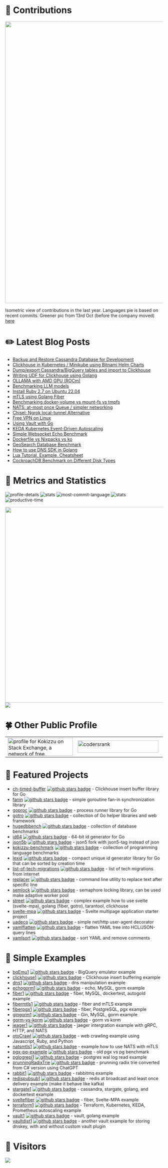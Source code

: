 # :sparkling_heart: Contributions

<a href="./profile-3d-contrib/profile-night-green.svg">
    <img width="900em" src="./profile-3d-contrib/profile-night-green.svg">
</a>

Isometric view of contributions in the last year. Languages pie is based on recent commits. Greener pic from 13rd Oct (before the company moved) [here](//raw.githubusercontent.com/kokizzu/kokizzu/1f9cb8e7c8c6c5712c22b13024a8296c5245f6e1/profile-3d-contrib/profile-night-green.svg)

# :pencil2: Latest Blog Posts

<!-- BLOG-POST-LIST:START -->
- [Backup and Restore Cassandra Database for Development](https://kokizzu.blogspot.com/2024/06/backup-and-restore-cassandra-database.html)
- [Clickhouse in Kubernetes / Minikube using Bitnami Helm Charts](https://kokizzu.blogspot.com/2024/03/clickhouse-in-kubernetes-minikube-using.html)
- [Dump/export Cassandra/BigQuery tables and import to Clickhouse](https://kokizzu.blogspot.com/2024/02/dump-cassandrabigquery-and-import-to.html)
- [Writing UDF for Clickhouse using Golang](https://kokizzu.blogspot.com/2024/02/writing-udf-for-clickhouse-using-golang.html)
- [OLLAMA with AMD GPU &lpar;ROCm&rpar;](https://kokizzu.blogspot.com/2024/01/ollama-with-amd-gpu-rocm.html)
- [Benchmarking LLM models](https://kokizzu.blogspot.com/2023/12/benchmarking-llm-models.html)
- [Install Ruby 2.7 on Ubuntu 22.04](https://kokizzu.blogspot.com/2023/11/install-ruby-27-on-ubuntu-2204.html)
- [mTLS using Golang Fiber](https://kokizzu.blogspot.com/2023/11/mlts-using-golang-fiber.html)
- [Benchmarking docker-volume vs mount-fs vs tmpfs](https://kokizzu.blogspot.com/2023/10/benchmarking-docker-volume-vs-mount-fs.html)
- [NATS: at-most once Queue / simpler networking](https://kokizzu.blogspot.com/2023/10/nats-at-most-once-queue-simpler.html)
- [Chisel: Ngrok local-tunnel Alternative](https://kokizzu.blogspot.com/2023/09/chisel-ngrok-local-tunnel-alternative.html)
- [Free VPN on Linux](https://kokizzu.blogspot.com/2023/08/free-vpn-on-linux.html)
- [Using Vault with Go](https://kokizzu.blogspot.com/2023/07/using-vault-with-go.html)
- [KEDA Kubernetes Event-Driven Autoscaling](https://kokizzu.blogspot.com/2023/07/keda-kubernetes-event-driven-autoscaling.html)
- [Simple Websocket Echo Benchmark](https://kokizzu.blogspot.com/2023/06/simple-websocket-echo-benchmark.html)
- [Dockerfile vs Nixpacks vs ko](https://kokizzu.blogspot.com/2023/05/dockerfile-vs-nixpacks.html)
- [GeoSearch Database Benchmark](https://kokizzu.blogspot.com/2023/04/geosearch-database-benchmark.html)
- [How to use DNS SDK in Golang](https://kokizzu.blogspot.com/2023/04/how-to-use-dns-sdk-in-golang.html)
- [Lua Tutorial, Example, Cheatsheet](https://kokizzu.blogspot.com/2023/02/lua-tutorial-example-cheatsheet.html)
- [CockroachDB Benchmark on Different Disk Types](https://kokizzu.blogspot.com/2022/12/cockroachdb-benchmark-on-different-disk.html)
<!-- BLOG-POST-LIST:END -->

# :dizzy: Metrics and Statistics

![profile-details](profile-summary-card-output/nord_dark/0-profile-details.svg)
![stats](profile-summary-card-output/nord_dark/1-repos-per-language.svg)
![most-commit-language](profile-summary-card-output/nord_dark/2-most-commit-language.svg)
![stats](profile-summary-card-output/nord_dark/3-stats.svg)
![productive-time](profile-summary-card-output/nord_dark/4-productive-time.svg)

<img width="625em" src="./github-metrics.svg" />
<img src="https://wakatime.com/share/@kokizzu/6dd07cd1-a350-4e55-9166-c0de2a126b7e.svg"></img>

# :four_leaf_clover: Other Public Profile

<table>
    <tr>
        <td>
<a href="https://stackexchange.com/users/1262084"><img src="https://stackexchange.com/users/flair/1262084.png" width="208" height="58" alt="profile for Kokizzu on Stack Exchange, a network of free, community-driven Q&amp;A sites" title="profile for Kokizzu on Stack Exchange, a network of free, community-driven Q&amp;A sites"></a>
        </td><td>
<a href="https://profile.codersrank.io/user/kokizzu"><img src="https://codersrank.io/wp-content/uploads/2019/11/cr-logo-horizontal-1.svg" alt="codersrank" width="258" height="39"></a>
        </td><td>
<a class="badge-base__link LI-simple-link" href="https://id.linkedin.com/in/kokizzu?trk=profile-badge">
<img src="https://img.shields.io/badge/LinkedIn-0077B5?style=for-the-badge&logo=linkedin&logoColor=white">
</a>
        </td><td>
<a href="https://medium.com/@kokizzu" target="_blank"><img alt="Medium" src="https://img.shields.io/badge/medium-%2312100E.svg?&style=for-the-badge&logo=medium&logoColor=white" /></a>
        </td>
    </tr>
</table>

# 🥇 Featured Projects

- [ch-timed-buffer](//github.com/kokizzu/ch-timed-buffer) [![github stars badge](https://img.shields.io/github/stars/kokizzu/ch-timed-buffer?style=flat)](https://github.com/kokizzu/ch-timed-buffer/stargazers) - Clickhouse insert buffer library for Go
- [fanin](//github.com/kokizzu/fanin) [![github stars badge](https://img.shields.io/github/stars/kokizzu/fanin?style=flat)](https://github.com/kokizzu/fanin/stargazers) - simple goroutine fan-in synchronization library
- [goproc](//github.com/kokizzu/goproc) [![github stars badge](https://img.shields.io/github/stars/kokizzu/goproc?style=flat)](https://github.com/kokizzu/goproc/stargazers) - process runner library for Go
- [gotro](//github.com/kokizzu/gotro) [![github stars badge](https://img.shields.io/github/stars/kokizzu/gotro?style=flat)](https://github.com/kokizzu/gotro/stargazers) - collection of Go helper libraries and web framework
- [hugedbbench](//github.com/kokizzu/hugedbbench) [![github stars badge](https://img.shields.io/github/stars/kokizzu/hugedbbench?style=flat)](https://github.com/kokizzu/hugedbbench/stargazers) - collection of database benchmarks
- [id64](//github.com/kokizzu/id64) [![github stars badge](https://img.shields.io/github/stars/kokizzu/id64?style=flat)](https://github.com/kokizzu/id64/stargazers) - 64-bit id generator for Go
- [json5b](//github.com/kokizzu/json5b) [![github stars badge](https://img.shields.io/github/stars/kokizzu/json5b?style=flat)](https://github.com/kokizzu/json5b/stargazers) - json5 fork with json5-tag instead of json
- [kokizzu-benchmark](//github.com/kokizzu/kokizzu-benchmark) [![github stars badge](https://img.shields.io/github/stars/kokizzu/kokizzu-benchmark?style=flat)](https://github.com/kokizzu/kokizzu-benchmark/stargazers) - collection of programming language benchmarks
- [lexid](//github.com/kokizzu/lexid) [![github stars badge](https://img.shields.io/github/stars/kokizzu/lexid?style=flat)](https://github.com/kokizzu/lexid/stargazers) - compact unique id generator library for Go that can be sorted by creation time
- [list-of-tech-migrations](//github.com/kokizzu/list-of-tech-migrations) [![github stars badge](https://img.shields.io/github/stars/kokizzu/list-of-tech-migrations?style=flat)](https://github.com/kokizzu/list-of-tech-migrations/stargazers) - list of tech migrations from internet
- [replacer](//github.com/kokizzu/replacer) [![github stars badge](https://img.shields.io/github/stars/kokizzu/replacer?style=flat)](https://github.com/kokizzu/replacer/stargazers) - command line utility to replace text after specific line
- [semlock](//github.com/kokizzu/semlock)  [![github stars badge](https://img.shields.io/github/stars/kokizzu/semlock?style=flat)](https://github.com/kokizzu/semlock/stargazers) - semaphore locking library, can be used make adaptive worker pool
- [street](//github.com/kokizzu/street) [![github stars badge](https://img.shields.io/github/stars/kokizzu/street?style=flat)](https://github.com/kokizzu/street/stargazers) - complex example how to use svelte (svelte-mpa), golang (fiber, gotro), tarantool, clickhouse
- [svelte-mpa](//github.com/kokizzu/svelte-mpa) [![github stars badge](https://img.shields.io/github/stars/kokizzu/svelte-mpa?style=flat)](https://github.com/kokizzu/svelte-mpa/stargazers) - Svelte multipage application starter project
- [uadeco](//github.com/kokizzu/uadeco) [![github stars badge](https://img.shields.io/github/stars/kokizzu/uadeco?style=flat)](https://github.com/kokizzu/uadeco/stargazers) - simple net/http user-agent decorator
- [yamlflatten](//github.com/kokizzu/yamlflatten) [![github stars badge](https://img.shields.io/github/stars/kokizzu/yamlflatten?style=flat)](https://github.com/kokizzu/yamlflatten/stargazers) - flatten YAML tree into HCL/JSON-query lines
- [yamlsort](//github.com/kokizzu/yamlsort) [![github stars badge](https://img.shields.io/github/stars/kokizzu/yamlsort?style=flat)](https://github.com/kokizzu/yamlsort/stargazers) - sort YAML and remove comments

# 🥈 Simple Examples
- [bqEmu1](//github.com/kokizzu/bqEmu1) [![github stars badge](https://img.shields.io/github/stars/kokizzu/bqEmu1?style=flat)](https://github.com/kokizzu/bqEmu1/stargazers) - BigQuery emulator example
- [clickhouse1](//github.com/kokizzu/clickhouse1) [![github stars badge](https://img.shields.io/github/stars/kokizzu/clickhouse1?style=flat)](https://github.com/kokizzu/clickhouse1/stargazers) - Clickhouse insert buffering example
- [dns1](//github.com/kokizzu/dns1) [![github stars badge](https://img.shields.io/github/stars/kokizzu/dns1?style=flat)](https://github.com/kokizzu/dns1/stargazers) - dns manipulation example
- [echogorm1](//github.com/kokizzu/echogorm1) [![github stars badge](https://img.shields.io/github/stars/kokizzu/echogorm1?style=flat)](https://github.com/kokizzu/echogorm1/stargazers) - echo, MySQL, gorm example
- [fiber1](//github.com/kokizzu/fiber1) [![github stars badge](https://img.shields.io/github/stars/kokizzu/fiber1?style=flat)](https://github.com/kokizzu/fiber1/stargazers) - fiber, MySQL, dockertest, autogold example
- [fibermtls1](//github.com/kokizzu/fibermtls1) [![github stars badge](https://img.shields.io/github/stars/kokizzu/fibermtls1?style=flat)](https://github.com/kokizzu/fibermtls1/stargazers) - fiber and mTLS example
- [fiberpgx1](//github.com/kokizzu/fiberpgx1) [![github stars badge](https://img.shields.io/github/stars/kokizzu/fiberpgx1?style=flat)](https://github.com/kokizzu/fiberpgx1/stargazers) - fiber, PostgreSQL, pgx example
- [gingorm1](//github.com/kokizzu/gingorm1) [![github stars badge](https://img.shields.io/github/stars/kokizzu/gingorm1?style=flat)](https://github.com/kokizzu/gingorm1/stargazers) - Gin, MySQL, gorm example
- [gorm-vs-korm](//github.com/kokizzu/gorm-vs-korm) [![github stars badge](https://img.shields.io/github/stars/kokizzu/gorm-vs-korm?style=flat)](https://github.com/kokizzu/gorm-vs-korm/stargazers) - gorm vs korm
- [jeager1](//github.com/kokizzu/jeager1) [![github stars badge](https://img.shields.io/github/stars/kokizzu/jeager1?style=flat)](https://github.com/kokizzu/jeager1/stargazers) - jaeger intergration example with gRPC, HTTP, and NATS
- [otoCrawl](//github.com/kokizzu/otoCrawl) [![github stars badge](https://img.shields.io/github/stars/kokizzu/otoCrawl?style=flat)](https://github.com/kokizzu/otoCrawl/stargazers) - web crawling example using Javascript, Ruby, and Python
- [natsmtls1](//github.com/kokizzu/natsmtls1) [![github stars badge](https://img.shields.io/github/stars/kokizzu/natsmtls1?style=flat)](https://github.com/kokizzu/natsmtls1/stargazers) - example how to use NATS with mTLS
- [pgx-pq-example](//github.com/kokizzu/pgx-pq-example) [![github stars badge](https://img.shields.io/github/stars/kokizzu/pgx-pq-example?style=flat)](https://github.com/kokizzu/pgx-pq-example/stargazers) - old pgx vs pg benchmark
- [pglogrepl1](//github.com/kokizzu/pglogrepl1) [![github stars badge](https://img.shields.io/github/stars/kokizzu/pglogrepl1?style=flat)](https://github.com/kokizzu/pglogrepl1/stargazers) - postgres wal log read example
- [prunningRadixTrie](//github.com/kokizzu/prunningRadixTrie) [![github stars badge](https://img.shields.io/github/stars/kokizzu/prunningRadixTrie?style=flat)](https://github.com/kokizzu/prunningRadixTrie/stargazers) - prunning radix trie converted from C# version using ChatGPT
- [rabbit1](//github.com/kokizzu/rabbit1) [![github stars badge](https://img.shields.io/github/stars/kokizzu/rabbit1?style=flat)](https://github.com/kokizzu/rabbit1/stargazers) - rabbitmq example
- [redispubsub1](//github.com/kokizzu/redispubsub1) [![github stars badge](https://img.shields.io/github/stars/kokizzu/redispubsub1?style=flat)](https://github.com/kokizzu/redispubsub1/stargazers) - redis at broadcast and least once delivery example (make it behave like kafka)
- [stargate1](//github.com/kokizzu/stargate1) [![github stars badge](https://img.shields.io/github/stars/kokizzu/stargate1?style=flat)](https://github.com/kokizzu/stargate1/stargazers) - cassandra, stargate, golang, and dockertest example
- [sveltefiber](//github.com/kokizzu/sveltefiber) [![github stars badge](https://img.shields.io/github/stars/kokizzu/sveltefiber?style=flat)](https://github.com/kokizzu/sveltefiber/stargazers) - fiber, Svelte-MPA example
- [terraform1](//github.com/kokizzu/terraform1) [![github stars badge](https://img.shields.io/github/stars/kokizzu/terraform1?style=flat)](https://github.com/kokizzu/terraform1/stargazers) - Terraform, Kubernetes, KEDA, Prometheus autoscaling example
- [vault1](//github.com/kokizzu/vault1) [![github stars badge](https://img.shields.io/github/stars/kokizzu/vault1?style=flat)](https://github.com/kokizzu/vault1/stargazers) - vault, golang example
- [vaultdist1](//github.com/kokizzu/vaultdist1) [![github stars badge](https://img.shields.io/github/stars/kokizzu/vaultdist1?style=flat)](https://github.com/kokizzu/vaultdist1/stargazers) - another vault example for storing dnskey, with and without custom vault plugin

# :dragon_face: Visitors
  <img src="https://profile-counter.glitch.me/kokizzu/count.svg" />
